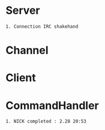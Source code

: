 # Server
	1. Connection IRC shakehand


# Channel


# Client


# CommandHandler
	1. NICK completed : 2.28 20:53

